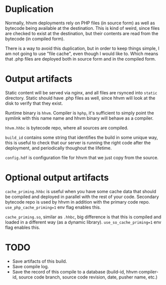 Duplication
===========

Normally, hhvm deployments rely on PHP files (in source form) as well as bytecode being available at the destination. This is kind of weird, since files are checked to exist at the destination, but their contents are read from the bytecode (in compiled form).

There is a way to avoid this duplication, but in order to keep things simple, I am not going to use "file cache", even though I would like to. Which means that .php files are deployed both in source form and in the compiled form.

Output artifacts
================

Static content will be served via nginx, and all files are rsynced into `static` directory. Static should have .php files as well, since hhvm will look at the disk to verify that they exist.

Runtime binary is `hhvm`. Compiler is `hphp`, it's sufficient to simply point the symlink with this name name and hhvm binary will behave as a compiler.

`hhvm.hhbc` is bytecode repo, where all sources are compiled.

`build_id` contains some string that identifies the build in some unique way, this is useful to check that our server is running the right code after the deployment, and periodically thoughout the lifetime.

`config.hdf` is configuration file for hhvm that we just copy from the source.

Optional output artifacts
=========================

`cache_priming.hhbc` is useful when you have some cache data that should be
compiled and deployed in parallel with the rest of your code.
Secondary bytecode repo is used by hhvm in addition with the primary code repo.
`use_php_cache_priming=1` env flag enables this.

`cache_priming.so`, similar as `.hhbc`, big difference is that this is compiled
and loaded in a different way (as a dynamic library).
`use_so_cache_priming=1` env flag enables this.

TODO
====

* Save artifacts of this build.
* Save compile log.
* Save the record of this compile to a database
  (build-id, hhvm compiler-id, source code branch, source code revision, date, pusher name, etc.)
